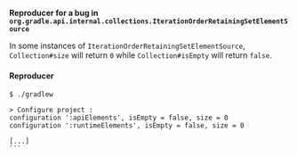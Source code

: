 **Reproducer for a bug in `org.gradle.api.internal.collections.IterationOrderRetainingSetElementSource`**

In some instances of `IterationOrderRetainingSetElementSource`, `Collection#size` will return `0` while `Collection#isEmpty` will return `false`.

#### Reproducer

````
$ ./gradlew

> Configure project :
configuration ':apiElements', isEmpty = false, size = 0
configuration ':runtimeElements', isEmpty = false, size = 0

[...]
```
